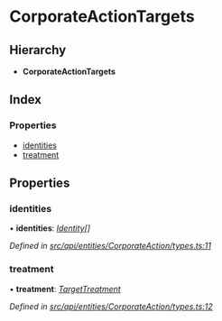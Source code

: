 # CorporateActionTargets

## Hierarchy

* **CorporateActionTargets**

## Index

### Properties

* [identities](corporateactiontargets.md#identities)
* [treatment](corporateactiontargets.md#treatment)

## Properties

### identities

• **identities**: [_Identity_](../classes/identity.md)_\[\]_

_Defined in_ [_src/api/entities/CorporateAction/types.ts:11_](https://github.com/PolymathNetwork/polymesh-sdk/blob/bf2b7a12/src/api/entities/CorporateAction/types.ts#L11)

### treatment

• **treatment**: [_TargetTreatment_](../enums/targettreatment.md)

_Defined in_ [_src/api/entities/CorporateAction/types.ts:12_](https://github.com/PolymathNetwork/polymesh-sdk/blob/bf2b7a12/src/api/entities/CorporateAction/types.ts#L12)

